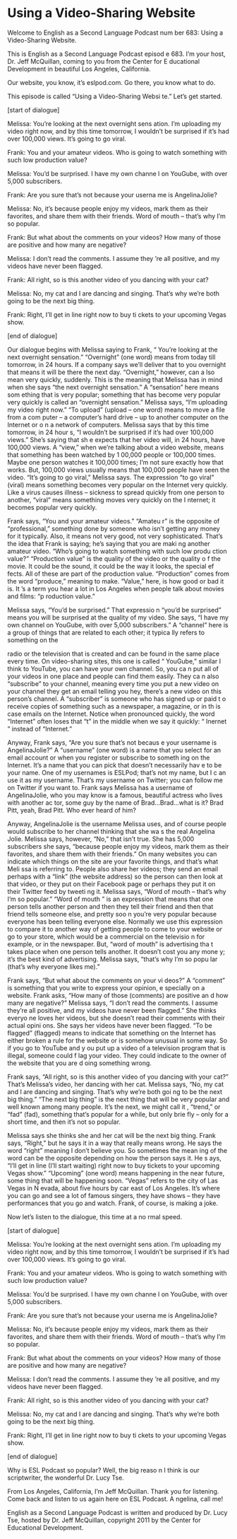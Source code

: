 # Using a Video-Sharing Website

Welcome to English as a Second Language Podcast num ber 683: Using a Video-Sharing Website. 

This is English as a Second Language Podcast episod e 683.  I’m your host, Dr. Jeff McQuillan, coming to you from the Center for E ducational Development in beautiful Los Angeles, California. 

Our website, you know, it’s eslpod.com.  Go there, you know what to do. 

This episode is called “Using a Video-Sharing Websi te.”  Let’s get started. 

[start of dialogue] 

Melissa:  You’re looking at the next overnight sens ation.  I’m uploading my video right now, and by this time tomorrow, I wouldn’t be  surprised if it’s had over 100,000 views.  It’s going to go viral.   

Frank:  You and your amateur videos.  Who is going to watch something with such low production value? 

Melissa:  You’d be surprised.  I have my own channe l on YouGube, with over 5,000 subscribers. 

Frank:  Are you sure that’s not because your userna me is AngelinaJolie? 

Melissa:  No, it’s because people enjoy my videos, mark them as their favorites, and share them with their friends.  Word of mouth –  that’s why I’m so popular. 

Frank:  But what about the comments on your videos?   How many of those are positive and how many are negative? 

Melissa:  I don’t read the comments.  I assume they ’re all positive, and my videos have never been flagged.   

Frank:  All right, so is this another video of you dancing with your cat? 

Melissa:  No, my cat and I are dancing and singing.   That’s why we’re both going to be the next big thing.   

Frank:  Right, I’ll get in line right now to buy ti ckets to your upcoming Vegas show. 

[end of dialogue] 

Our dialogue begins with Melissa saying to Frank, “ You’re looking at the next overnight sensation.”  “Overnight” (one word) means  from today till tomorrow, in 24 hours.  If a company says we’ll deliver that to you overnight that means it will be there the next day.  “Overnight,” however, can a lso mean very quickly, suddenly.  This is the meaning that Melissa has in mind when she says “the next overnight sensation.”  A “sensation” here means som ething that is very popular; something that has become very popular very quickly  is called an “overnight sensation.”  Melissa says, “I’m uploading my video right now.”  “To upload” (upload – one word) means to move a file from a com puter – a computer’s hard drive – up to another computer on the Internet or o n a network of computers. Melissa says that by this time tomorrow, in 24 hour s, “I wouldn’t be surprised if it’s had over 100,000 views.”  She’s saying that sh e expects that her video will, in 24 hours, have 100,000 views.  A “view,” when we’re  talking about a video website, means that something has been watched by 1 00,000 people or 100,000 times.  Maybe one person watches it 100,000 times; I’m not sure exactly how that works.  But, 100,000 views usually means that 100,000 people have seen the video.  “It’s going to go viral,” Melissa says.   The expression “to go viral” (viral) means something becomes very popular on the  Internet very quickly.  Like a virus causes illness – sickness to spread quickly  from one person to another, “viral” means something moves very quickly on the I nternet; it becomes popular very quickly.   

Frank says, “You and your amateur videos.”  “Amateu r” is the opposite of “professional,” something done by someone who isn’t  getting any money for it typically.  Also, it means not very good, not very sophisticated.  That’s the idea that Frank is saying; he’s saying that you are maki ng another amateur video. “Who’s going to watch something with such low produ ction value?”  “Production value” is the quality of the video or the quality o f the movie.  It could be the sound, it could be the way it looks, the special ef fects.  All of these are part of the production value.  “Production” comes from the word  “produce,” meaning to make.  “Value,” here, is how good or bad it is.  It ’s a term you hear a lot in Los Angeles when people talk about movies and films: “p roduction value.”   

Melissa says, “You’d be surprised.”  That expressio n “you’d be surprised” means you will be surprised at the quality of my video.  She says, “I have my own channel on YouGube, with over 5,000 subscribers.”  A “channel” here is a group of things that are related to each other; it typica lly refers to something on the  

radio or the television that is created and can be found in the same place every time.  On video-sharing sites, this one is called “ YouGube,” similar I think to YouTube, you can have your own channel.  So, you ca n put all of your videos in one place and people can find them easily.  They ca n also “subscribe” to your channel, meaning every time you put a new video on your channel they get an email telling you hey, there’s a new video on this person’s channel.  A “subscriber” is someone who has signed up or paid t o receive copies of something such as a newspaper, a magazine, or in th is case emails on the Internet.  Notice when pronounced quickly, the word  “Internet” often loses that “t” in the middle when we say it quickly: “ Inernet ” instead of “Internet.” 

Anyway, Frank says, “Are you sure that’s not becaus e your username is AngelinaJolie?”  A “username” (one word) is a name that you select for an email account or when you register or subscribe to someth ing on the Internet.  It’s a name that you can pick that doesn’t necessarily hav e to be your name.  One of my usernames is ESLPod; that’s not my name, but I c an use it as my username. That’s my username on Twitter; you can follow me on  Twitter if you want to. Frank says Melissa has a username of AngelinaJolie,  who you may know is a famous, beautiful actress who lives with another ac tor, some guy by the name of Brad…Brad…what is it?  Brad Pitt, yeah, Brad Pitt.  Who ever heard of him?   

Anyway, AngelinaJolie is the username Melissa uses,  and of course people would subscribe to her channel thinking that she wa s the real Angelina Jolie. Melissa says, however, “No,” that isn’t true.  She has 5,000 subscribers she says, “because people enjoy my videos, mark them as  their favorites, and share them with their friends.”  On many websites you can  indicate which things on the site are your favorite things, and that’s what Meli ssa is referring to.  People also share her videos; they send an email perhaps with a  “link” (the website address) so the person can then look at that video, or they put on their Facebook page or perhaps they put it on their Twitter feed by tweeti ng it.  Melissa says, “Word of mouth – that’s why I’m so popular.”  “Word of mouth ” is an expression that means that one person tells another person and then  they tell their friend and then that friend tells someone else, and pretty soo n you’re very popular because everyone has been telling everyone else.  Normally we use this expression to compare it to another way of getting people to come  to your website or go to your store, which would be a commercial on the televisio n for example, or in the newspaper.  But, “word of mouth” is advertising tha t takes place when one person tells another.  It doesn’t cost you any mone y; it’s the best kind of advertising.  Melissa says, “that’s why I’m so popu lar (that’s why everyone likes me).” 

Frank says, “But what about the comments on your vi deos?”  A “comment” is something that you write to express your opinion, e specially on a website.  Frank asks, “How many of those (comments) are positive an d how many are negative?” Melissa says, “I don’t read the comments.  I assume  they’re all positive, and my videos have never been flagged.”  She thinks everyo ne loves her videos, but she doesn’t read their comments with their actual opini ons.  She says her videos have never been flagged.  “To be flagged” (flagged)  means to indicate that something on the Internet has either broken a rule for the website or is somehow unusual in some way.  So if you go to YouTube and y ou put up a video of a television program that is illegal, someone could f lag your video.  They could indicate to the owner of the website that you are d oing something wrong. 

Frank says, “All right, so is this another video of  you dancing with your cat?” That’s Melissa’s video, her dancing with her cat.  Melissa says, “No, my cat and I are dancing and singing.  That’s why we’re both goi ng to be the next big thing.” “The next big thing” is the next thing that will be  very popular and well known among many people.  It’s the next, we might call it , “trend,” or “fad” (fad), something that’s popular for a while, but only brie fly – only for a short time, and then it’s not so popular.   

Melissa says she thinks she and her cat will be the  next big thing.  Frank says, “Right,” but he says it in a way that really means wrong.  He says the word “right” meaning I don’t believe you.  So sometimes the mean ing of the word can be the opposite depending on how the person says it.  He s ays, “I’ll get in line (I’ll start waiting) right now to buy tickets to your upcoming Vegas show.”  “Upcoming” (one word) means happening in the near future, some thing that will be happening soon.  “Vegas” refers to the city of Las Vegas in N evada, about five hours by car east of Los Angeles.  It’s where you can go and see  a lot of famous singers, they have shows – they have performances that you go and  watch.  Frank, of course, is making a joke. 

Now let’s listen to the dialogue, this time at a no rmal speed. 

[start of dialogue] 

Melissa:  You’re looking at the next overnight sens ation.  I’m uploading my video right now, and by this time tomorrow, I wouldn’t be  surprised if it’s had over 100,000 views.  It’s going to go viral.   

Frank:  You and your amateur videos.  Who is going to watch something with such low production value? 

Melissa:  You’d be surprised.  I have my own channe l on YouGube, with over 5,000 subscribers. 

Frank:  Are you sure that’s not because your userna me is AngelinaJolie? 

Melissa:  No, it’s because people enjoy my videos, mark them as their favorites, and share them with their friends.  Word of mouth –  that’s why I’m so popular. 

Frank:  But what about the comments on your videos?   How many of those are positive and how many are negative? 

Melissa:  I don’t read the comments.  I assume they ’re all positive, and my videos have never been flagged.   

Frank:  All right, so is this another video of you dancing with your cat? 

Melissa:  No, my cat and I are dancing and singing.   That’s why we’re both going to be the next big thing.   

Frank:  Right, I’ll get in line right now to buy ti ckets to your upcoming Vegas show. 

[end of dialogue] 

Why is ESL Podcast so popular?  Well, the big reaso n I think is our scriptwriter, the wonderful Dr. Lucy Tse.   

From Los Angeles, California, I’m Jeff McQuillan.  Thank you for listening.  Come back and listen to us again here on ESL Podcast.  A ngelina, call me! 

English as a Second Language Podcast is written and  produced by Dr. Lucy Tse, hosted by Dr. Jeff McQuillan, copyright 2011 by the  Center for Educational Development.

